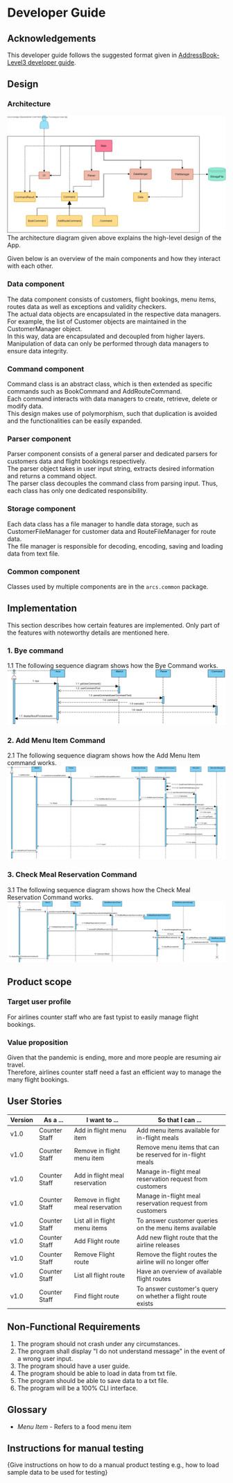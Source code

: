 # Developer Guide

## Acknowledgements

This developer guide follows the suggested format given in [AddressBook-Level3 developer guide](https://se-education.org/addressbook-level3/DeveloperGuide.html).

## Design
### Architecture
![Architecture diagram](Architecture_diagram.jpg)
The architecture diagram given above explains the high-level design of the App.

Given below is an overview of the main components and how they interact with each other.

### Data component
The data component consists of customers, flight bookings, menu items, routes data as well as exceptions and validity checkers.<br>
The actual data objects are encapsulated in the respective data managers. For example, the list of Customer objects are maintained in the CustomerManager object.<br>
In this way, data are encapsulated and decoupled from higher layers.
Manipulation of data can only be performed through data managers to ensure data integrity.

### Command component
Command class is an abstract class, which is then extended as specific commands such as BookCommand and AddRouteCommand.<br>
Each command interacts with data managers to create, retrieve, delete or modify data.<br>
This design makes use of polymorphism, such that duplication is avoided and the functionalities can be easily expanded.

### Parser component
Parser component consists of a general parser and dedicated parsers for customers data and flight bookings respectively. <br>
The parser object takes in user input string, extracts desired information and returns a command object.<br>
The parser class decouples the command class from parsing input. Thus, each class has only one dedicated responsibility.

### Storage component
Each data class has a file manager to handle data storage, such as CustomerFileManager for customer data and RouteFileManager for route data.<br>
The file manager is responsible for decoding, encoding, saving and loading data from text file.

### Common component
Classes used by multiple components are in the `arcs.common` package.

## Implementation
This section describes how certain features are implemented. Only part of the features with noteworthy details are mentioned here.

### 1. Bye command
1.1 The following sequence diagram shows how the Bye Command works.
![](ByeCommand.png)

### 2. Add Menu Item Command
2.1 The following sequence diagram shows how the Add Menu Item command works.
![](Add%20Menu%20Item.png)

### 3. Check Meal Reservation Command
3.1 The following sequence diagram shows how the Check Meal Reservation Command works.
![](Check%20Meal%20Reservation.png)

## Product scope
### Target user profile

For airlines counter staff who are fast typist to easily manage flight bookings.

### Value proposition

Given that the pandemic is ending, more and more people are resuming air travel. <br>
Therefore, airlines counter staff need a fast an efficient way to manage the many flight bookings.

## User Stories

| Version | As a ... | I want to ... | So that I can ...|
|--------|----------|---------------|------------------|
|v1.0|Counter Staff|Add in flight menu item|Add menu items available for in-flight meals|
|v1.0|Counter Staff|Remove in flight menu item|Remove menu items that can be reserved for in-flight meals|
|v1.0|Counter Staff|Add in flight meal reservation|Manage in-flight meal reservation request from customers|
|v1.0|Counter Staff|Remove in flight meal reservation|Manage in-flight meal reservation request from customers|
|v1.0|Counter Staff|List all in flight menu items|To answer customer queries on the menu items available|
|v1.0|Counter Staff|Add Flight route|Add new flight route that the airline releases|
|v1.0|Counter Staff|Remove Flight route|Remove the flight routes the airline will no longer offer|
|v1.0|Counter Staff|List all flight route|Have an overview of available flight routes|
|v1.0|Counter Staff|Find flight route|To answer customer's query on whether a flight route exists|
## Non-Functional Requirements

1. The program should not crash under any circumstances.
2. The program shall display "I do not understand message" in the event of a wrong user input.
3. The program should have a user guide.
4. The program should be able to load in data from txt file.
5. The program should be able to save data to a txt file.
6. The program will be a 100% CLI interface.

## Glossary

* *Menu Item* - Refers to a food menu item

## Instructions for manual testing

{Give instructions on how to do a manual product testing e.g., how to load sample data to be used for testing}

